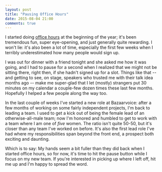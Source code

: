 ```yaml
---
layout: post
title: "Pausing Office Hours"
date: 2015-08-04 21:00
comments: true
---
```


I started doing [office hours](http://rmurphey.com/blog/2015/01/11/office-hours/) at the beginning of the year; it's been tremendous fun, super eye-opening, and just generally quite rewarding. I won't lie: it's also been a lot of time, especially the first few weeks when I terribly underestimated how many people would sign up.

I was out for dinner with a friend tonight and she asked me how it was going, and I had to pause for a second when I realized that we might not be sitting there, right then, if she hadn't signed up for a slot. Things like that -- and getting to see, on stage, speakers who trusted me with their talk idea months ago -- make me super-glad that I let (mostly) strangers put 30 minutes on my calendar a couple-few dozen times these last few months. Hopefully I helped a few people along the way too.

In the last couple of weeks I've started a new role at Bazaarvoice: after a few months of working on some fairly independent projects, I'm back to leading a team. I used to get a kick out of being the female lead of an otherwise-all-male team; now I'm honored and humbled to get to work with a team where I am one of *five* women. The ratio isn't quite 50-50, but it's closer than any team I've worked on before. It's also the first lead role I've had where my responsibilities span beyond the front end, a prospect both exciting and daunting.

Which is to say: My hands seem a bit fuller than they did back when I started office hours, so for now, it's time to hit the pause button while I focus on my new team. If you're interested in picking up where I left off, hit me up and I'm happy to spread the word.
